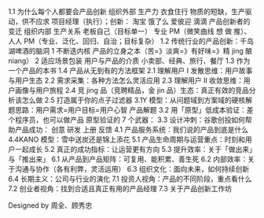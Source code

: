 1.1 为什么每个人都要会产品创新
组织外部 生产力 衣食住行 物质的短缺，生产驱动，供不应求 项目经理（执行）；创新： 淘宝 饿了么 爱彼迎 滴滴
产品创新者的变迁
组织内部 生产关系 老板自己（目标单一） 专业 PM（微笑曲线 想 做 推）、人人 PM（专业、泛化、回归、自治；目标复杂）
1.2 传统行业的产品创新：千岛湖啤酒的脑洞
1 不断迭内核 产品的立身之本（苦=》淡爽=》有好味=》精 jing 酿 niang）
2 适应场景包装 用户与产品的介质 小卖部、经典、旅行、餐厅
1.3 作为一个产品的本书
1.4 产品从无到有的方法框架
2.1 理解用户 I 发散思维：用户故事与用户生态
2.2 需求采集：各种方法怎么灵活应用
2.3 理解用户 II 收敛思维：用户画像与用户旅程
2.4 竞 jing 品（竞聘精品，金 jin 品）生态：真正有效的竞品分析该怎么做
2.5 打造属于你的点子过滤器
3.1Y 模型：从问题域到方案域的硬核解题思路：用户需求=用户目标=用户心智 产品解题
3.2 用「原型」低成本验证：差个程序员，也可以做产品 原型验证的 7 个武器：
3.3 设计冲刺：谷歌创投如何帮助产品成功： 创意 研发 上册 反馈
4.1 产品服务系统：我们说的产品到底是什么
4.4KANO 模型：雪中送炭还是锦上添花
5.1 产品生命周期与运营重点：时刻和用户一起成长
5.2 真正的成功指标：让运营更有方向
5.3 提升效率：关于「做出来」与「推出来」
6.1 从产品到产品矩阵：可复用、能积累、善生死
6.2 内部效率：关于沟通与协作（各有利弊，灵活运用）
6.3 组织文化：面向未来，如何持续创新
6.4 长期主义：公司与行业的演化
7.1 投资人视角：产品的不同阶段，重点看什么
7.2 创业者视角：找到合适且真正有用的产品经理
7.3 关于产品创新工作坊

Designed by 周全、顾秀忠
